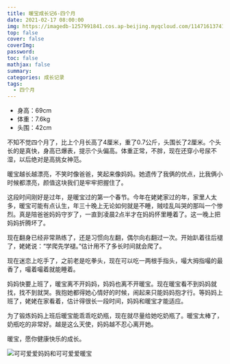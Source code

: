 ```yaml
---
title: 暖宝成长记6-四个月
date: 2021-02-17 08:00:00
img: https://imagedb-1257991841.cos.ap-beijing.myqcloud.com/11471613741860_.pic.jpg
top: false
cover: false
coverImg: 
password: 
toc: false
mathjax: false
summary: 
categories: 成长记录
tags:
  - 四个月
---
```


- 身高：69cm
- 体重：7.6kg
- 头围：42cm

不知不觉四个月了，比上个月长高了4厘米，重了0.7公斤，头围长了2厘米。个头长的是真快，身高已爆表，提示个头偏高。体重正常，不胖，现在还穿小号尿不湿，以后绝对是高挑女神范。

暖宝越长越漂亮，不笑时像爸爸，笑起来像妈妈。她遗传了我俩的优点，比我俩小时候都漂亮，颜值这块我们是牢牢把握住了。

这段时间刚好是过年，是暖宝过的第一个春节。今年在姥姥家过的年，家里人太多，暖宝可能有点认生，年三十晚上无论如何就是不睡，贼哇乱叫哭的那叫一个惨烈。真是陪爸爸妈妈守岁了，一直到凌晨2点半才在妈妈怀里睡着了。这一晚上把妈妈折腾坏了。

现在翻身已经非常熟练了，还是习惯向左翻，偶尔向右翻过一次。开始趴着往后褪了，姥姥说：“学爬先学褪。”估计用不了多长时间就会爬了。

现在迷恋上吃手了，之前老是吃拳头，现在可以吃一两根手指头，嘬大拇指嘬的最香了，嘬着嘬着就能睡着。

妈妈快要上班了，暖宝离不开妈妈，妈妈也离不开暖宝。现在暖宝看不到妈妈就找，找不到就哭。我抱她都得她心情好的时候，闹起来只能妈妈抱才行。等妈妈上班了，姥姥在家看着，估计得很长一段时间，妈妈和暖宝才能适应。

为了锻炼妈妈上班后暖宝能乖乖吃奶瓶，现在就尽量给她吃奶瓶了。暖宝太棒了，奶瓶吃的非常好。越是这么天使，妈妈越不忍心离开她。

暖宝，愿你健康快乐的成长。

![可可爱爱妈妈和可可爱爱暖宝](https://imagedb-1257991841.cos.ap-beijing.myqcloud.com/11471613741860_.pic.jpg)